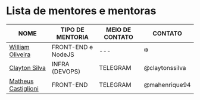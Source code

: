 # Lista de mentores e mentoras

| NOME | TIPO DE MENTORIA | MEIO DE CONTATO | CONTATO
| --- | --- | --- | --- |
| [William Oliveira](https://twitter.com/w_oliveiras) | FRONT-END e NodeJS | --- | :snowflake: |
| [Clayton Silva](https://github.com/claytonsilva) | INFRA (DEVOPS) | TELEGRAM | @claytonssilva |
| [Matheus Castiglioni](https://github.com/mahenrique94) | FRONT-END | TELEGRAM | @mahenrique94 |
